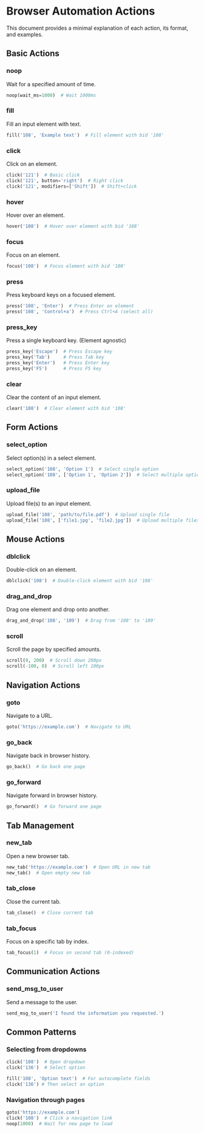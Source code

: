# Browser Automation Actions

This document provides a minimal explanation of each action, its format, and examples.

## Basic Actions

### noop
Wait for a specified amount of time.
```python
noop(wait_ms=1000)  # Wait 1000ms
```

### fill
Fill an input element with text.
```python
fill('108', 'Example text')  # Fill element with bid '108'
```

### click
Click on an element.
```python
click('121')  # Basic click
click('121', button='right')  # Right click
click('121', modifiers=['Shift'])  # Shift+click
```

### hover
Hover over an element.
```python
hover('108')  # Hover over element with bid '108'
```

### focus
Focus on an element.
```python
focus('108')  # Focus element with bid '108'
```

### press
Press keyboard keys on a focused element.
```python
press('108', 'Enter')  # Press Enter on element
press('108', 'Control+a')  # Press Ctrl+A (select all)
```

### press_key
Press a single keyboard key. (Element agnostic)
```python
press_key('Escape')  # Press Escape key
press_key('Tab')     # Press Tab key
press_key('Enter')   # Press Enter key
press_key('F5')      # Press F5 key
```

### clear
Clear the content of an input element.
```python
clear('108')  # Clear element with bid '108'
```

## Form Actions

### select_option
Select option(s) in a select element.
```python
select_option('108', 'Option 1')  # Select single option
select_option('108', ['Option 1', 'Option 2'])  # Select multiple options
```

### upload_file
Upload file(s) to an input element.
```python
upload_file('108', 'path/to/file.pdf')  # Upload single file
upload_file('108', ['file1.jpg', 'file2.jpg'])  # Upload multiple files
```

## Mouse Actions

### dblclick
Double-click on an element.
```python
dblclick('108')  # Double-click element with bid '108'
```

### drag_and_drop
Drag one element and drop onto another.
```python
drag_and_drop('108', '109')  # Drag from '108' to '109'
```

### scroll
Scroll the page by specified amounts.
```python
scroll(0, 200)  # Scroll down 200px
scroll(-100, 0)  # Scroll left 100px
```

## Navigation Actions

### goto
Navigate to a URL.
```python
goto('https://example.com')  # Navigate to URL
```

### go_back
Navigate back in browser history.
```python
go_back()  # Go back one page
```

### go_forward
Navigate forward in browser history.
```python
go_forward()  # Go forward one page
```

## Tab Management

### new_tab
Open a new browser tab.
```python
new_tab('https://example.com')  # Open URL in new tab
new_tab()  # Open empty new tab
```

### tab_close
Close the current tab.
```python
tab_close()  # Close current tab
```

### tab_focus
Focus on a specific tab by index.
```python
tab_focus(1)  # Focus on second tab (0-indexed)
```

## Communication Actions

### send_msg_to_user
Send a message to the user.
```python
send_msg_to_user('I found the information you requested.')
```

## Common Patterns

### Selecting from dropdowns
```python
click('108')  # Open dropdown
click('136')  # Select option
```

```python
fill('108', 'Option text')  # For autocomplete fields
click('136') # Then select an option
```

### Navigation through pages
```python
goto('https://example.com')
click('108')  # Click a navigation link
noop(1000)  # Wait for new page to load
```